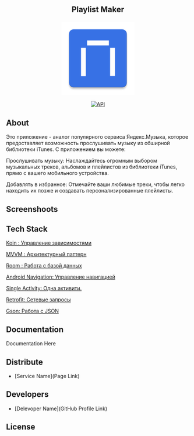 ## <p align="center">Playlist Maker</p>
<p align="center">
    <img src="https://github.com/Andreydev1/PlaylistMaker_project/blob/sprint%2323/app/src/main/res/mipmap-xxxhdpi/ic_launcher.png" alt="Playlist Maker" width="200">
</p>

<div align="center">
    <a href="https://android-arsenal.com/api?level=26">
        <img src="https://img.shields.io/badge/API-26%2B-brightgreen.svg?style=flat" alt="API">
    </a>
</div>

## About

Это приложение - аналог популярного сервиса Яндекс.Музыка, которое предоставляет возможность прослушивать музыку из обширной библиотеки iTunes. С приложением вы можете:

Прослушивать музыку: Наслаждайтесь огромным выбором музыкальных треков, альбомов и плейлистов из библиотеки iTunes, прямо с вашего мобильного устройства.

Добавлять в избранное: Отмечайте ваши любимые треки, чтобы легко находить их позже и создавать персонализированные плейлисты.

## Screenshoots


## Tech Stack

[Koin : Управление зависимостями](https://github.com/InsertKoinIO/koin)
   
[MVVM : Архитектурный паттерн](https://developer.android.com/jetpack/guide)

[Room : Работа с базой данных](https://developer.android.com/training/data-storage/room)

[Android Navigation: Управление навигацией](https://developer.android.com/guide/navigation/navigation-getting-started)

[Single Activity: Одна активити.](https://developer.android.com/guide/navigation/navigation-getting-started)

[Retrofit: Сетевые запросы](https://square.github.io/retrofit/)

[Gson: Работа с JSON](https://github.com/google/gson)


## Documentation

Documentation Here

## Distribute

- [Service Name](Page Link)


## Developers

- [Delevoper Name](GitHub Profile Link)

## License
